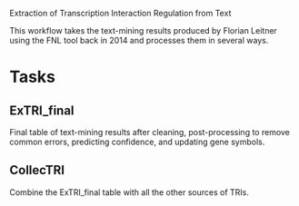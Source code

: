 Extraction of Transcription Interaction Regulation from Text

This workflow takes the text-mining results produced by Florian Leitner using the FNL tool back in 2014
and processes them in several ways.

# Tasks

## ExTRI_final

Final table of text-mining results after cleaning, post-processing to remove common errors, predicting 
confidence, and updating gene symbols.

## CollecTRI

Combine the ExTRI_final table with all the other sources of TRIs.

